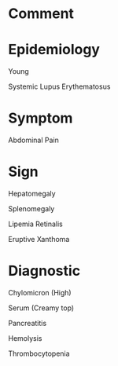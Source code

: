 # Comment

# Epidemiology

Young

Systemic Lupus Erythematosus

# Symptom

Abdominal Pain

# Sign

Hepatomegaly

Splenomegaly

Lipemia Retinalis

Eruptive Xanthoma

# Diagnostic

Chylomicron
(High)

Serum
(Creamy top)

Pancreatitis

Hemolysis

Thrombocytopenia
